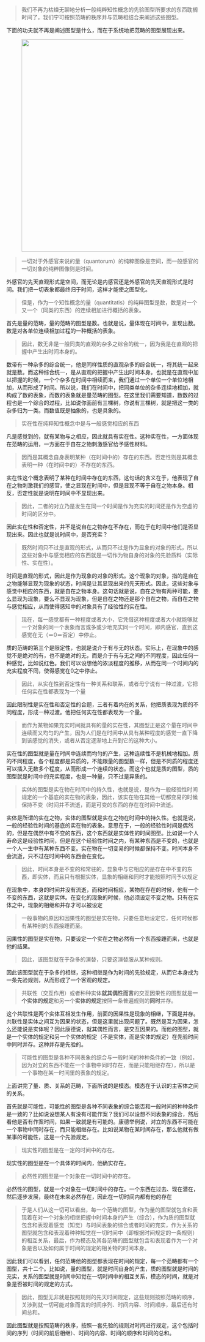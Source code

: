 <blockquote data-pid="n4YIpBy9">我们不再为枯燥无聊地分析一般纯粹知性概念的先验图型所要求的东西耽搁时间了，我们宁可按照范畴的秩序并与范畴相结合来阐述这些图型。</blockquote><p data-pid="c1zBUMl7">下面的功夫就不再是阐述图型是什么，而在于系统地把范畴的图型展现出来。</p><figure data-size="normal"><img src="https://picx.zhimg.com/v2-ff6d30ff6f9723728b906003a2992d00_720w.jpg?source=d16d100b" data-caption="" data-size="normal" data-rawwidth="555" data-rawheight="499" class="origin_image zh-lightbox-thumb" width="555" data-original="https://pic1.zhimg.com/v2-ff6d30ff6f9723728b906003a2992d00_720w.jpg?source=d16d100b"></figure><blockquote data-pid="UErEAOBg">一切对于外感官来说的量（quantorum）的纯粹图像是空间，而一般感官的一切对象的纯粹图像则是时间。</blockquote><p data-pid="g_fSnsKB">外感官的先天直观形式是空间，而无论是内感官还是外感官的先天直观形式是时间。我们把一切表象都最终归于时间，这样才能使之图型化。</p><blockquote data-pid="JZB1c_fV">但是，作为一个知性概念的量（quantitatis）的纯粹图型是数，数是对一个又一个（同类的东西）的连续相加进行概括的表象。</blockquote><p data-pid="Im1Z3v-o">首先是量的范畴，量的范畴的图型是数。也就是说，量体现在时间中，呈现出数。数是对各单位连续相加过程的一种概括的表象。</p><blockquote data-pid="b_UyWAw7">因此，数无非是一般同类的直观的杂多之综合的统一，因为我是在直观的把握中产生出时间本身的。</blockquote><p data-pid="f8vp_h6B">数带有一种杂多的综合统一，他是同样性质的直观杂多的综合统一，将其统一起来就是数。而这种综合统一，是从直观的把握中产生出时间本身。也就是在直观中加以把握的时候，一个个杂多在时间中相续而来，我们通过一个单位一个单位地相加，从而形成了时间。所以说，我们在时间中，把同类单位的杂多连续地相加，就构成了数的表象，而数的表象就是量范畴的图型。在这里我们需要知道，数数的过程也是一个综合的过程，比如说你面前有三棵树，你说有三棵树，就是把这一类的杂多归为一类。而数值既是抽象的，也是具象的。</p><blockquote data-pid="HBSoPUVs">实在性在纯粹知性概念中是与一般感觉相应的东西</blockquote><p data-pid="HCBwuP6Y">凡是感觉到的，就有某物与之相应，因此就具有实在性。这种实在性，一方面体现在范畴的运用，一方面在于自在之物刺激感官给予感性材料。</p><blockquote data-pid="VT4yffYj">因而是其概念自身表明某种（在时间中的）存在的东西。否定性则是其概念表明一种（在时间中的）不存在的东西。</blockquote><p data-pid="KpdTYYUh">实在性这个概念表明了某种在时间中存在的东西，这句话的含义在于，他表现了自在之物刺激我们的感官，使之显现在时间中，但是显现不等于自在之物本身。相反，否定性就是说明在时间中不显现出来。</p><blockquote data-pid="MUmVi5iY">因此，二者的对立乃是发生在同一个时间是作为充实的时间还是作为空虚的时间的区分中。</blockquote><p data-pid="aQD93nPh">因此实在性和否定性，并不是说自在之物存在不存在，而在于在时间中他们是否显现出来。因此也就是说时间中，是否充实？</p><blockquote data-pid="XndzOcj4">既然时间只不过是直观的形式，从而只不过是作为显象的对象的形式，所以这些对象中与感觉相应的东西就是一切作为物自身的对象的先验质料（实际性、实在性）。</blockquote><p data-pid="fonrQRuR">时间是直观的形式，因此是作为现象的对象的形式。这个现象的对象，指的是自在之物能够显现为现象的状态，时间是让其显现出来的先天形式。因此，这些对象与感觉中相应的东西，就是自在之物本身。这句话就是说，自在之物有两种可能，要么显现为现象，要么不显现为现象，但是自在之物还是那个自在之物，而自在之物与感觉相应，从而使得感知中的对象具有了经验性的实在性。</p><blockquote data-pid="mOl6nQ77">现在，每一感觉都有一种程度或者大小，它凭借这种程度或者大小就能够就一个对象的同一个表象而言或多或少地充实同一个时间，即内感官，直到这感觉在无（＝0＝否定）中停止。</blockquote><p data-pid="PmRtvvME">质的范畴的第三个是限定性，也就是说介于有与无的状态。实际上，在现象中的感觉不是绝对的有，也不是绝对的无，而是介于有与无之间的不同程度，因此任何一种感觉，比如说红色。我们可以设想他的浓淡程度的推移，从而在同一个时间内的充实程度不同，使得感觉在0之中停止。</p><blockquote data-pid="6iIWbd-6">因此，从实在性到否定性有一种关系和联系，或者毋宁说有一种过渡，它把任何实在性都表现为一个量</blockquote><p data-pid="mdEctGDq">因此限制性是实在性和否定性的合题，三者有着内在的关系，他把质表现为质的不同程度，形成一种过渡。他把任何实在性都表现为一个量。</p><blockquote data-pid="kYwGNNRm">而作为某物如果充实时间就具有的量的实在性，其图型正是这个量在时间中连续而又均匀的产生，因为人们是在时间中从具有某种程度的感觉一直下降到该感觉的消失，或者从否定逐渐地上升到它的这种大小。</blockquote><p data-pid="FPLJtIRM">实在性的图型就是量在时间中连续而均匀的产生，这种连续性不是机械地相加。质的不同程度，各个程度都是异质的，不能跟量的图型数一样，但是不同质的程度还可以插入无数多个程度，从而形成一个连续的状态。而这个也就是质的图型，质的图型就是时间中的充实程度，也是一种量，只不过是异质的。</p><blockquote data-pid="AFBMNOQR">实体的图型是实在物在时间中的持久性，也就是说，是作为一般经验性时间规定的一个基底的实在物的表象，因此，该实在物在其他一切都变易的时候保持不变（时间并不流逝，而是可变的东西的存在在时间中流逝。</blockquote><p data-pid="B6_fe4dQ">实体是所谓的实在之物，实体的图型就是实在之物在时间中的持久性。也就是说，一般的经验性时间的基底的实在物的表象。意思在于，一般的经验性时间是偶然的，但是在偶然中有不变的东西，这个东西就是实体性的时间图型。比如说一个人寿命这是经验性时间，但是在这个经验性时间之内，有某种东西是不变的，也就是一个人一生中有某种东西不变。实在物在一切变易的时候都保持不变。时间本身不会流逝，只不过在时间中的东西会在变化。</p><blockquote data-pid="7r0djSJ3">因此，时间本身是不变的和常驻的，显象中与它相应的是存在中不变的东西，即实体，而且只有根据实体，显象的相继和同时才能按照时间予以规定</blockquote><p data-pid="h1WHhRYt">在现象中，本身的时间并没有流逝，而和时间相应，某物在存在的时候，他有一个不变的东西，这就是实体。在变化的现象的时候，他必须设定不变之物。只有在实体之中，现象的相继和并存才可以被设定</p><blockquote data-pid="1t-4R0hp">一般事物的原因和因果性的图型是实在物，只要任意地设定它，任何时候都有某种别的东西接踵而至。</blockquote><p data-pid="ASNMxqIx">因果性的图型是实在物，只要设定一个实在之物必然有一个东西接踵而来，也就是他的结果。</p><blockquote data-pid="U086C6J5">因此，该图型就在于杂多的演替，只要这演替服从某种规则。</blockquote><p data-pid="GshLOnbM">因此该图型就在于杂多的相继，这种相继是作为时间的先验规定，从而它本身成为一条先验规则，从而形成了一个客观的规定。</p><blockquote data-pid="N7dLHgSd">共联性（交互作用）或者种种实体<b>就其偶性而言</b>的交互因果性的图型就是<b>一个实体的规定</b>和另一个<b>实体的规定</b>按照一条普遍规则的<b>同时</b>并存。</blockquote><p data-pid="jTICzNyP">这个共联性是两个实体互相发生作用，前面的因果性是现象的相继，下面是并存。共联性是实体之间互为因果的状态，但是这里就出现问题了。既然是互为因果，怎么还能说是实体呢？因此康德说，就其偶性而言，是交互因果的。而他的图型，就是一个实体的规定和另一个实体的规定（不是实体，而是实体的规定）在先验时间中同时并存。这种并存是先验的。</p><blockquote data-pid="uJ73amYk">可能性的图型是各种不同表象的综合与一般时间的种种条件的一致（例如，因为对立的东西不能在一个事物中同时存在，而是只能相继存在），所以是一个事物在某一时间里的表象的规定。</blockquote><p data-pid="g3LFhozx">上面讲完了量、质、关系的范畴，下面所说的是模态。模态在于认识的主客体之间的关系。</p><p data-pid="4S_TaK32">首先就是可能性，可能性的图型是各种不同表象的综合能否和一般时间的种种条件是一致的？比如说设想某人有没有可能作案？我们可以设想不同表象的综合，然后看他是否有作案时间，如果一致就是有可能的。康德举例说，对立的东西不可能在一个事物中同时存在，而只能相继存在。比如说某物在某时间存在，那么他就有做某事的可能性，这是一个先验规定。</p><blockquote data-pid="i-NIe5OJ">现实性的图型是在一定的时间中的存在。</blockquote><p data-pid="MKFTaXjS">现实性的图型是在一个具体的时间内，他确实存在。</p><blockquote data-pid="w5VbuchW">必然性的图型是一个对象在一切时间中的存在。</blockquote><p data-pid="IiCDgczc">必然性的图型，就是一个对象在一切时间中的存在。一个东西在过去、现在潜在，然后逐步发展，最终在未来必然存在，因此在一切时间内都有他的存在</p><blockquote data-pid="JYevF5ir">于是人们从这一切可以看出，每一个范畴的图型，作为量的图型就包含和表现着在对一个对象的相继把握中时间本身的产生（综合），作为质的图型就包含和表现着感觉（知觉）与时间表象的综合或者时间的充实，作为关系的图型就包含和表现着种种知觉在一切时间中（即根据时间规定的一条规则）的相互关系，最后，作为模态及其各范畴的图型就包含和表现着作为一个对象是否以及如何属于时间的规定的相关物的时间本身。</blockquote><p data-pid="9xpMCrTW">因此我们可以看到，任何范畴他的图型都表现在时间的规定，每一个范畴都有一个图型，共十二个。比如说，量的图型，就是时间自身的产生，质的图型就是时间的充实，关系的图型就是时间中知觉在一切时间中的相互关系，模态的时间，就是对象是否被时间的规定的方式。</p><blockquote data-pid="1yVL2wiI">因此，图型无非就是按照规则的先天时间规定，这些规则按照范畴的顺序，关涉到就一切可能对象而言的时间序列、时间内容、时间顺序，最后还有时间总和。</blockquote><p data-pid="Sa4Npxxk">因此图型就是按照范畴的秩序，按照一套先验的规则对时间进行规定，这个包括时间的序列（时间的前后相继）、时间的内容、时间的顺序和时间的总和。</p><p></p>